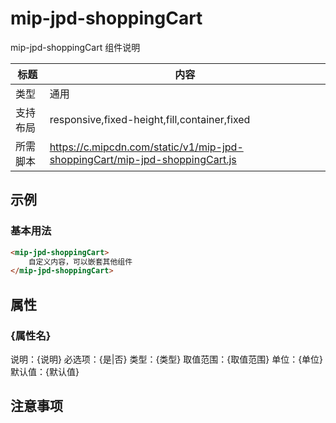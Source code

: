 # mip-jpd-shoppingCart

mip-jpd-shoppingCart 组件说明

标题|内容
----|----
类型|通用
支持布局|responsive,fixed-height,fill,container,fixed
所需脚本|https://c.mipcdn.com/static/v1/mip-jpd-shoppingCart/mip-jpd-shoppingCart.js

## 示例

### 基本用法
```html
<mip-jpd-shoppingCart>
    自定义内容，可以嵌套其他组件
</mip-jpd-shoppingCart>
```

## 属性

### {属性名}

说明：{说明}
必选项：{是|否}
类型：{类型}
取值范围：{取值范围}
单位：{单位}
默认值：{默认值}

## 注意事项

